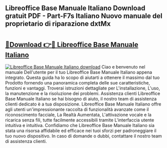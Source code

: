 ## Libreoffice Base Manuale Italiano Download gratuit PDF - Part-F7s Italiano Nuovo manuale del proprietario di riparazione dxtMx

# <h2><a href="http://dffacl.blite.top/?on=Libreoffice+Base+Manuale+Italiano">🔗Download 👉🔴 Libreoffice Base Manuale Italiano</a></h2>

[![Libreoffice Base Manuale Italiano download](https://i.imgur.com/lujVjoI.png)](http://dffacl.blite.top/?on=Libreoffice+Base+Manuale+Italiano)
Ciao e benvenuto nel manuale Dell'utente per il tuo Libreoffice Base Manuale Italiano appena integrato. Questa guida ha lo scopo di aiutarti a ottenere il massimo dal tuo Prodotto fornendo una panoramica completa delle sue caratteristiche, funzioni e vantaggi. Troverai istruzioni dettagliate per L'installazione, L'uso, la manutenzione e la risoluzione dei problemi. Assistenza clienti Libreoffice Base Manuale Italiano se hai bisogno di aiuto, il nostro team di assistenza clienti dedicato è a tua disposizione. Libreoffice Base Manuale Italiano offre agli utenti un'impressionante raccolta di funzionalità avanzate come il riconoscimento facciale, La Realtà Aumentata, L'attivazione vocale e la ricarica senza fili, tutte facilmente accessibili tramite L'interfaccia utente intuitiva e intuitiva. Confidiamo che Libreoffice Base Manuale Italiano sia stata una risorsa affidabile ed efficace nei tuoi sforzi per padroneggiare il tuo nuovo dispositivo. In caso di domande o dubbi, contattare il nostro team di assistenza clienti.
